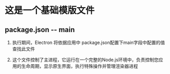 # 这是一个基础模版文件

## package.json -- main

1. 执行期间，Electron 将依据应用中 package.json配置下main字段中配置的值查找此文件

2. 这个文件控制了主进程，它运行在一个完整的Node.js环境中，负责控制您应用的生命周期，显示原生界面，执行特殊操作并管理渲染器进程